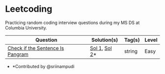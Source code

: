 # Leetcoding

Practicing random coding interview questions during my MS DS at Columbia University.


| Question | Solution(s) | Tag(s) | Level |
|----------|-------------|--------|-------|
|[Check if the Sentence Is Pangram](https://leetcode.com/problems/check-if-the-sentence-is-pangram/)| [Sol 1](./src/easy/1832_1.py), [Sol 2](./src/easy/1832_2.py)* | string | Easy |


 - *Contributed by @sriinampudi
